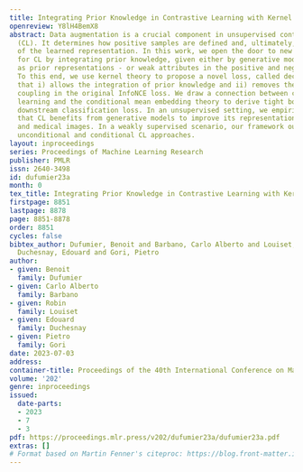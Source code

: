 ```yaml
---
title: Integrating Prior Knowledge in Contrastive Learning with Kernel
openreview: Y8lH4BemX8
abstract: Data augmentation is a crucial component in unsupervised contrastive learning
  (CL). It determines how positive samples are defined and, ultimately, the quality
  of the learned representation. In this work, we open the door to new perspectives
  for CL by integrating prior knowledge, given either by generative models - viewed
  as prior representations - or weak attributes in the positive and negative sampling.
  To this end, we use kernel theory to propose a novel loss, called decoupled uniformity,
  that i) allows the integration of prior knowledge and ii) removes the positive-negative
  coupling in the original InfoNCE loss. We draw a connection between contrastive
  learning and the conditional mean embedding theory to derive tight bounds on the
  downstream classification loss. In an unsupervised setting, we empirically demonstrate
  that CL benefits from generative models to improve its representation both on natural
  and medical images. In a weakly supervised scenario, our framework outperforms other
  unconditional and conditional CL approaches.
layout: inproceedings
series: Proceedings of Machine Learning Research
publisher: PMLR
issn: 2640-3498
id: dufumier23a
month: 0
tex_title: Integrating Prior Knowledge in Contrastive Learning with Kernel
firstpage: 8851
lastpage: 8878
page: 8851-8878
order: 8851
cycles: false
bibtex_author: Dufumier, Benoit and Barbano, Carlo Alberto and Louiset, Robin and
  Duchesnay, Edouard and Gori, Pietro
author:
- given: Benoit
  family: Dufumier
- given: Carlo Alberto
  family: Barbano
- given: Robin
  family: Louiset
- given: Edouard
  family: Duchesnay
- given: Pietro
  family: Gori
date: 2023-07-03
address: 
container-title: Proceedings of the 40th International Conference on Machine Learning
volume: '202'
genre: inproceedings
issued:
  date-parts:
  - 2023
  - 7
  - 3
pdf: https://proceedings.mlr.press/v202/dufumier23a/dufumier23a.pdf
extras: []
# Format based on Martin Fenner's citeproc: https://blog.front-matter.io/posts/citeproc-yaml-for-bibliographies/
---
```

